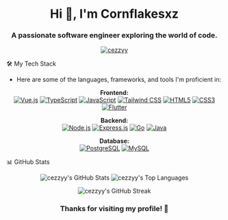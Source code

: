 <div align="center">
<h1 align="center">Hi 👋, I'm Cornflakesxz</h1>
<h3 align="center">A passionate software engineer exploring the world of code.</h3>
</div>

<p align="center">
<a href="https://github.com/cezzyy">
<img src="https://komarev.com/ghpvc/?username=cezzyy&label=Profile%20views&color=0e75b6&style=flat-square" alt="cezzyy" />
</a>
</p>

🛠️ My Tech Stack <br>
- Here are some of the languages, frameworks, and tools I'm proficient in:

<p align="center">
<strong>Frontend:</strong><br>
<a href="https://vuejs.org/" target="_blank" rel="noreferrer"><img src="https://img.shields.io/badge/Vue.js-4FC08D?style=for-the-badge&logo=vue.js&logoColor=white" alt="Vue.js"/></a>
<a href="https://www.typescriptlang.org/" target="_blank" rel="noreferrer"><img src="https://img.shields.io/badge/TypeScript-007ACC?style=for-the-badge&logo=typescript&logoColor=white" alt="TypeScript"/></a>
<a href="https://developer.mozilla.org/en-US/docs/Web/JavaScript" target="_blank" rel="noreferrer"><img src="https://img.shields.io/badge/JavaScript-F7DF1E?style=for-the-badge&logo=javascript&logoColor=black" alt="JavaScript"/></a>
<a href="https://tailwindcss.com/" target="_blank" rel="noreferrer"><img src="https://img.shields.io/badge/Tailwind_CSS-38B2AC?style=for-the-badge&logo=tailwind-css&logoColor=white" alt="Tailwind CSS"/></a>
<a href="https://www.w3.org/html/" target="_blank" rel="noreferrer"><img src="https://img.shields.io/badge/HTML5-E34F26?style=for-the-badge&logo=html5&logoColor=white" alt="HTML5"/></a>
<a href="https://www.w3schools.com/css/" target="_blank" rel="noreferrer"><img src="https://img.shields.io/badge/CSS3-1572B6?style=for-the-badge&logo=css3&logoColor=white" alt="CSS3"/></a>
<a href="https://flutter.dev" target="_blank" rel="noreferrer"><img src="https://img.shields.io/badge/Flutter-02569B?style=for-the-badge&logo=flutter&logoColor=white" alt="Flutter"/></a>
</p>

<p align="center">
<strong>Backend:</strong><br>
<a href="https://nodejs.org" target="_blank" rel="noreferrer"><img src="https://img.shields.io/badge/Node.js-339933?style=for-the-badge&logo=node.js&logoColor=white" alt="Node.js"/></a>
<a href="https://expressjs.com" target="_blank" rel="noreferrer"><img src="https://img.shields.io/badge/Express.js-000000?style=for-the-badge&logo=express&logoColor=white" alt="Express.js"/></a>
<a href="https://golang.org" target="_blank" rel="noreferrer"><img src="https://img.shields.io/badge/Go-00ADD8?style=for-the-badge&logo=go&logoColor=white" alt="Go"/></a>
<a href="https://www.java.com" target="_blank" rel="noreferrer"><img src="https://img.shields.io/badge/Java-ED8B00?style=for-the-badge&logo=openjdk&logoColor=white" alt="Java"/></a>
</p>

<p align="center">
<strong>Database:</strong><br>
<a href="https://www.postgresql.org/" target="_blank" rel="noreferrer"><img src="https://img.shields.io/badge/PostgreSQL-316192?style=for-the-badge&logo=postgresql&logoColor=white" alt="PostgreSQL"/></a>
<a href="https://www.mysql.com/" target="_blank" rel="noreferrer"><img src="https://img.shields.io/badge/MySQL-4479A1?style=for-the-badge&logo=mysql&logoColor=white" alt="MySQL"/></a>
</p>

📊 GitHub Stats
<p align="center">
<img src="https://github-readme-stats.vercel.app/api?username=cezzyy&theme=dark&show_icons=true&hide_border=true&count_private=true" alt="cezzyy's GitHub Stats" />
<img src="https://github-readme-stats.vercel.app/api/top-langs/?username=cezzyy&theme=dark&show_icons=true&hide_border=true&layout=compact" alt="cezzyy's Top Languages" />
</p>
<p align="center">
<img src="https://github-readme-streak-stats.herokuapp.com/?user=cezzyy&theme=dark&hide_border=true" alt="cezzyy's GitHub Streak"/>
</p>

<h3 align="center">Thanks for visiting my profile! 🚀</h3>
